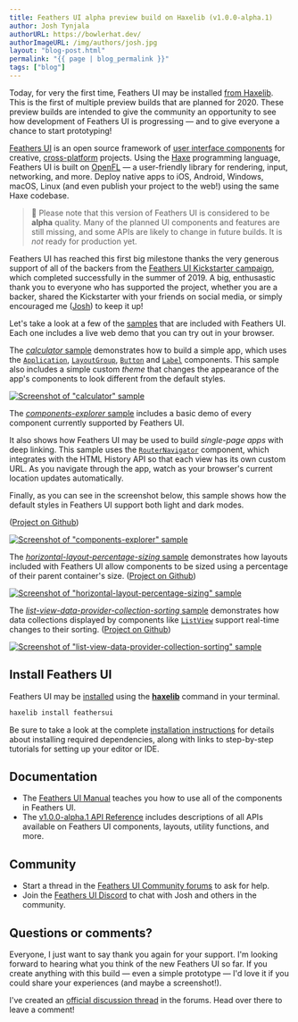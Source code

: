 ```yaml
---
title: Feathers UI alpha preview build on Haxelib (v1.0.0-alpha.1)
author: Josh Tynjala
authorURL: https://bowlerhat.dev/
authorImageURL: /img/authors/josh.jpg
layout: "blog-post.html"
permalink: "{{ page | blog_permalink }}"
tags: ["blog"]
---
```


Today, for very the first time, Feathers UI may be installed [from Haxelib](https://lib.haxe.org/p/feathersui). This is the first of multiple preview builds that are planned for 2020. These preview builds are intended to give the community an opportunity to see how development of Feathers UI is progressing — and to give everyone a chance to start prototyping!

[Feathers UI](https://feathersui.com/) is an open source framework of [user interface components](https://feathersui.com/learn/haxe-openfl/ui-components) for creative, [cross-platform](https://feathersui.com/cross-platform-guis/) projects. Using the [Haxe](https://haxe.org/) programming language, Feathers UI is built on [OpenFL](https://openfl.org/) — a user-friendly library for rendering, input, networking, and more. Deploy native apps to iOS, Android, Windows, macOS, Linux (and even publish your project to the web!) using the same Haxe codebase.

> 🚨 Please note that this version of Feathers UI is considered to be **alpha** quality. Many of the planned UI components and features are still missing, and some APIs are likely to change in future builds. It is _not_ ready for production yet.

Feathers UI has reached this first big milestone thanks the very generous support of all of the backers from the [Feathers UI Kickstarter campaign](https://www.kickstarter.com/projects/feathersui/feathers-ui-cross-platform-components-for-haxe-and-openfl), which completed successfully in the summer of 2019. A big, enthusastic thank you to everyone who has supported the project, whether you are a backer, shared the Kickstarter with your friends on social media, or simply encouraged me ([Josh](https://twitter.com/joshtynjala)) to keep it up!

Let's take a look at a few of the [samples](https://feathersui.com/samples/haxe-openfl/) that are included with Feathers UI. Each one includes a live web demo that you can try out in your browser.

The [_calculator_ sample](https://github.com/feathersui/feathersui-openfl/tree/v1.0.0-alpha.1/samples/calculator/) demonstrates how to build a simple app, which uses the [`Application`](https://feathersui.com/learn/haxe-openfl/application), [`LayoutGroup`](https://feathersui.com/learn/haxe-openfl/layout-group), [`Button`](https://feathersui.com/learn/haxe-openfl/button) and [`Label`](https://feathersui.com/learn/haxe-openfl/label) components. This sample also includes a simple custom _theme_ that changes the appearance of the app's components to look different from the default styles.

[![Screenshot of "calculator" sample](/blog/img/alpha-1-calculator.png)](https://feathersui.com/samples/haxe-openfl/calculator/)

The [_components-explorer_ sample](https://feathersui.com/samples/haxe-openfl/components-explorer/) includes a basic demo of every component currently supported by Feathers UI.

It also shows how Feathers UI may be used to build _single-page apps_ with deep linking. This sample uses the [`RouterNavigator`](https://feathersui.com/learn/haxe-openfl/router-navigator) component, which integrates with the HTML History API so that each view has its own custom URL. As you navigate through the app, watch as your browser's current location updates automatically.

Finally, as you can see in the screenshot below, this sample shows how the default styles in Feathers UI support both light and dark modes.

([Project on Github](https://github.com/feathersui/feathersui-openfl/tree/v1.0.0-alpha.1/samples/components-explorer/))

[![Screenshot of "components-explorer" sample](/blog/img/alpha-1-light-and-dark-modes.png)](https://feathersui.com/samples/haxe-openfl/components-explorer/)

The [_horizontal-layout-percentage-sizing_ sample](https://feathersui.com/samples/haxe-openfl/horizontal-layout-percentage-sizing/) demonstrates how layouts included with Feathers UI allow components to be sized using a percentage of their parent container's size. ([Project on Github](https://github.com/feathersui/feathersui-openfl/tree/v1.0.0-alpha.1/samples/horizontal-layout-percentage-sizing/))

[![Screenshot of "horizontal-layout-percentage-sizing" sample](/blog/img/alpha-1-percents.png)](https://feathersui.com/samples/haxe-openfl/horizontal-layout-percentage-sizing/)

The [_list-view-data-provider-collection-sorting_ sample](https://feathersui.com/samples/haxe-openfl/list-view-data-provider-collection-sorting/) demonstrates how data collections displayed by components like [`ListView`](https://feathersui.com/learn/haxe-openfl/list-view) support real-time changes to their sorting. ([Project on Github](https://github.com/feathersui/feathersui-openfl/tree/v1.0.0-alpha.1/samples/list-view-data-provider-collection-sorting/))

[![Screenshot of "list-view-data-provider-collection-sorting" sample](/blog/img/alpha-1-list-view-sorting.png)](https://feathersui.com/samples/haxe-openfl/list-view-data-provider-collection-sorting/)

## Install Feathers UI

Feathers UI may be [installed](https://feathersui.com/learn/haxe-openfl/installation) using the [**haxelib**](https://lib.haxe.org/documentation/using-haxelib/) command in your terminal.

```sh
haxelib install feathersui
```

Be sure to take a look at the complete [installation instructions](https://feathersui.com/learn/haxe-openfl/installation) for details about installing required dependencies, along with links to step-by-step tutorials for setting up your editor or IDE.

## Documentation

- The [Feathers UI Manual](https://feathersui.com/learn/haxe-openfl/) teaches you how to use all of the components in Feathers UI.
- The [v1.0.0-alpha.1 API Reference](https://api.feathersui.com/v1.0.0-alpha.1/) includes descriptions of all APIs available on Feathers UI components, layouts, utility functions, and more.

## Community

- Start a thread in the [Feathers UI Community forums](https://community.feathersui.com/) to ask for help.
- Join the [Feathers UI Discord](https://discord.feathersui.com/) to chat with Josh and others in the community.

## Questions or comments?

Everyone, I just want to say thank you again for your support. I'm looking forward to hearing what you think of the new Feathers UI so far. If you create anything with this build — even a simple prototype — I'd love it if you could share your experiences (and maybe a screenshot!).

I've created an [official discussion thread](https://community.feathersui.com/d/20-feathers-ui-alpha-preview-build-v1-0-0-alpha-1) in the forums. Head over there to leave a comment!
